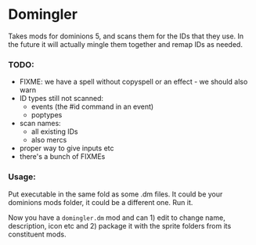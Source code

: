 # Domingler

Takes mods for dominions 5, and scans them for the IDs that they use. In the future it will actually 
mingle them together and remap IDs as needed. 

### TODO:
- FIXME: we have a spell without copyspell or an effect - we should also warn
- ID types still not scanned:
    - events (the #id command in an event)
    - poptypes
- scan names:
    - all existing IDs
    - also mercs
- proper way to give inputs etc
- there's a bunch of FIXMEs

### Usage:
Put executable in the same fold as some .dm files. It could be your dominions mods folder, it could be a different one. Run it.

Now you have a `domingler.dm` mod and can 1) edit to change name, description, icon etc and 2) package it with the sprite folders from its constituent mods.
